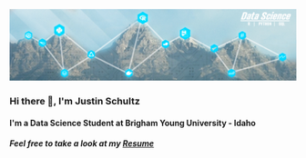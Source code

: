 ![alt text](https://github.com/Juschultz33/Juschultz33/blob/master/justin%20is%20cool.png)

### Hi there 👋, I'm Justin Schultz
#### I'm a Data Science Student at Brigham Young University - Idaho
##### Feel free to take a look at my [Resume](https://github.com/BryceBlignaut/BryceBlignaut/blob/main/Resume_updated%202022.pdf)
<!--
**Juschultz33/Juschultz33** is a ✨ _special_ ✨ repository because its `README.md` (this file) appears on your GitHub profile.

Here are some ideas to get you started:

- 🔭 I’m currently working on ...
- 🌱 I’m currently learning ...
- 👯 I’m looking to collaborate on ...
- 🤔 I’m looking for help with ...
- 💬 Ask me about ...
- 📫 How to reach me: ...
- 😄 Pronouns: ...
- ⚡ Fun fact: ...
-->
